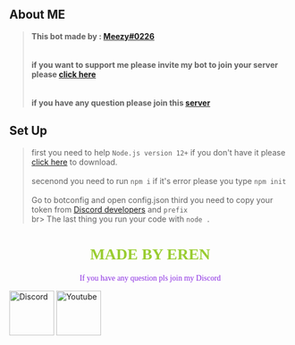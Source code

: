 ## About ME
> **This bot made by : [Meezy#0226](https://discord.com/oauth2/authorize?client_id=796578809360547891&scope=bot&permissions=8589934591)** <br><br> <br> 
> **if you want to support me please invite my bot to join your server please [click here](https://discord.com/oauth2/authorize?client_id=796578809360547891&scope=bot&permissions=8589934591)** <br> <br> <br> 
> **if you have any question please join this [server](https://discord.gg/3nTFpUpq8M)**



## Set Up

> first you need to help `Node.js version 12+` if you don't have it please [click here](https://nodejs.org/en/) to download. <br> <br>
> secenond you need to run `npm i` if it's error please you type `npm init` <br> <br>
> Go to botconfig and open config.json
> third you need to copy your token from [Discord developers](https://discord.com/developers/applications) and `prefix` <br> br>
> The last thing you run your code with `node .`


<!DOCTYPE html>
<html>
<body>
<div>
<h1 style="text-align: center; font-family: Jersey Sharp; color: yellowgreen;">MADE BY EREN</h1>
<p style="text-align: center;color: blueviolet;font-family: Jersey Sharp;">If you have any question pls join my Discord</p>
</div>
<div>
  <a href="https://discord.gg/fP2e3qPTSc">
    <img src="https://user-images.githubusercontent.com/59381835/92191514-d649ad80-ee18-11ea-9bc4-e95c7a122a99.png" alt="Discord" width="80"/></a>
    <a href="https://www.youtube.com/channel/UCDdwb3fXESCSVd0iE3Xs2Eg">
    <img src="https://user-images.githubusercontent.com/59381835/92191346-676c5480-ee18-11ea-8240-e416eb1a5b5d.png" alt="Youtube" width="80"/></a>
</div>


</body>
</html>
